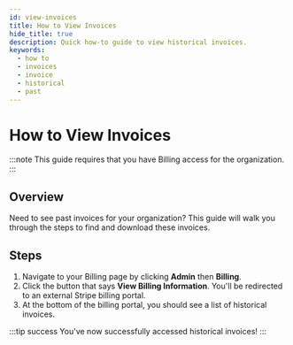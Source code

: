 ```yaml
---
id: view-invoices
title: How to View Invoices
hide_title: true
description: Quick how-to guide to view historical invoices.
keywords:
  - how to
  - invoices
  - invoice
  - historical
  - past
---
```


# How to View Invoices

:::note
This guide requires that you have Billing access for the organization.
:::

## Overview

Need to see past invoices for your organization? This guide will walk you through the steps to find and download these invoices.

## Steps

1. Navigate to your Billing page by clicking  **Admin** then **Billing**.
2. Click the button that says **View Billing Information**. You'll be redirected to an external Stripe billing portal.
3. At the bottom of the billing portal, you should see a list of historical invoices.

:::tip success
You've now successfully accessed historical invoices!
:::